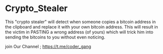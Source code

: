# Crypto_Stealer
This "crypto stealer"  will detect when someone copies a bitcoin address in the clipboard and replace it with your own bitcoin address. This will result in the victim in PASTING a wrong address (of yours) which will trick him into sending the bitcoins to you without even noticing.

join Our Channel ; https://t.me/coder_gang
